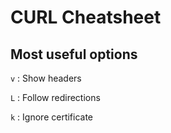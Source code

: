 CURL Cheatsheet
===============

Most useful options
-------------------

`v` : Show headers

`L` : Follow redirections

`k` : Ignore certificate
